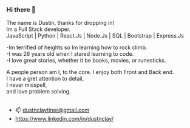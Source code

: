 ### Hi there 👋

The name is Dustin, thanks for dropping in! <br/>
Im a Full Stack developer.<br/>
JavaScript | Python | React.Js | Node.Js | SQL | Bootstrap | Express.Js

-Im terrified of heights so Im learning how to rock climb. <br/>
-I was 26 years old when I stared learning to code.<br/>
-I love great stories, whether it be books, movies, or runesticks.<br/>

A people person am I, to the core. I enjoy both Front and Back end.<br/>
  I have a gret attention to detail,<br/>
    I never misspell,<br/>
      and love problem solving.<br/>
<br/>
- 📫 dustnclaytiner@gmail.com<br/>
- https://www.linkedin.com/in/dustnclay/
